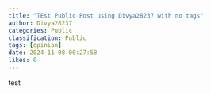 ```yaml
---
title: "TEst Public Post using Divya28237 with no tags"
author: Divya28237
categories: Public
classification: Public
tags: [opinion]
date: 2024-11-08 00:27:58 
likes: 0
---
```


test